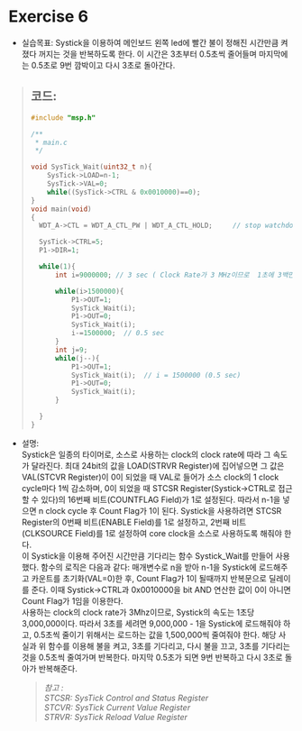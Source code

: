 Exercise 6
==========   

+ 실습목표: Systick을 이용하여 메인보드 왼쪽 led에 빨간 불이 정해진 시간만큼 켜졌다 꺼지는 것을 반복하도록 한다. 이 시간은 3초부터 0.5초씩 줄어들며 마지막에는 0.5초로 9번 깜박이고 다시 3초로 돌아간다.
  
> 코드:
> ----
> ```c
> #include "msp.h"
> 
> /**
>  * main.c
>  */
> 
> void SysTick_Wait(uint32_t n){
>     SysTick->LOAD=n-1;
>     SysTick->VAL=0;
>     while((SysTick->CTRL & 0x0010000)==0);
> }
> void main(void)
> {
> 	WDT_A->CTL = WDT_A_CTL_PW | WDT_A_CTL_HOLD;		// stop watchdog timer
> 
> 	SysTick->CTRL=5;
> 	P1->DIR=1;
> 
> 	while(1){
> 	    int i=9000000; // 3 sec ( Clock Rate가 3 MHz이므로  1초에 3백만, 3초면 9백만 )
> 
> 	    while(i>1500000){  
> 	        P1->OUT=1;
> 	        SysTick_Wait(i);
> 	        P1->OUT=0;
> 	        SysTick_Wait(i);
> 	        i-=1500000;  // 0.5 sec
> 	    }
> 	    int j=9;
> 	    while(j--){ 
> 	        P1->OUT=1;
> 	        SysTick_Wait(i);  // i = 1500000 (0.5 sec)
> 	        P1->OUT=0;
> 	        SysTick_Wait(i);
> 	    }
> 
> 	}
> }
> ```
+ 설명:   
  Systick은 일종의 타이머로, 소스로 사용하는 clock의 clock rate에 따라 그 속도가 달라진다. 최대 24bit의 값을 LOAD(STRVR Register)에 집어넣으면 그 값은 VAL(STCVR Register)이 0이 되었을 때 VAL로 들어가 소스 clock의 1 clock cycle마다 1씩 감소하며, 0이 되었을 때 STCSR Register(Systick->CTRL로 접근할 수 있다)의 16번째 비트(COUNTFLAG Field)가 1로 설정된다. 따라서 n-1을 넣으면 n clock cycle 후 Count Flag가 1이 된다. Systick을 사용하려면 STCSR Register의 0번째 비트(ENABLE Field)를 1로 설정하고, 2번째 비트(CLKSOURCE Field)를 1로 설정하여 core clock을 소스로 사용하도록 해줘야 한다.   
  이 Systick을 이용해 주어진 시간만큼 기다리는 함수 Systick_Wait를 만들어 사용했다. 함수의 로직은 다음과 같다: 매개변수로 n을 받아 n-1을 Systick에 로드해주고 카운트를 초기화(VAL=0)한 후, Count Flag가 1이 될때까지 반복문으로 딜레이를 준다. 이때 Systick->CTRL과 0x0010000을 bit AND 연산한 값이 0이 아니면 Count Flag가 1임을 이용한다.   
  사용하는 clock의 clock rate가 3Mhz이므로, Systick의 속도는 1초당 3,000,000이다. 따라서 3초를 세려면 9,000,000 - 1을 Systick에 로드해줘야 하고, 0.5초씩 줄이기 위해서는 로드하는 값을 1,500,000씩 줄여줘야 한다. 해당 사실과 위 함수를 이용해 불을 켜고, 3초를 기다리고, 다시 불을 끄고, 3초를 기다리는 것을 0.5초씩 줄여가며 반복한다. 마지막 0.5초가 되면 9번 반복하고 다시 3초로 돌아가 반복해준다.
  
  > *참고 :  
  > STCSR: SysTick Control and Status Register   
  > STCVR: SysTick Current Value Register   
  > STRVR: SysTick Reload Value Register*   
